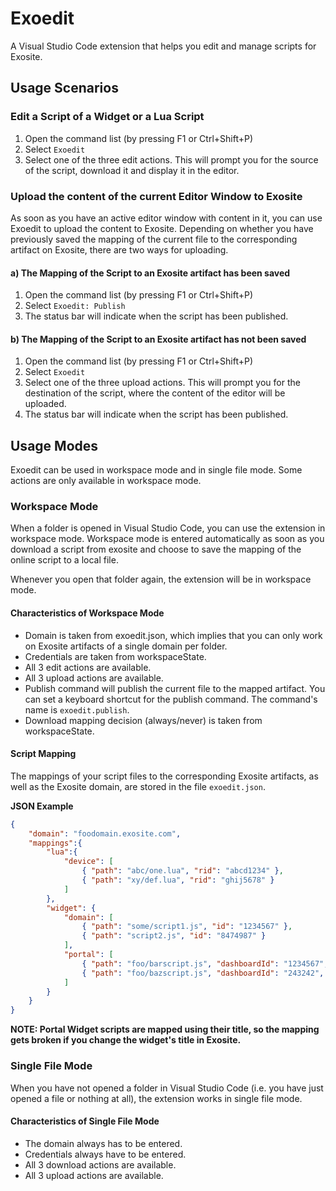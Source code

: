 # Exoedit
A Visual Studio Code extension that helps you edit and manage scripts for Exosite.

## Usage Scenarios
### Edit a Script of a Widget or a Lua Script
1. Open the command list (by pressing F1 or Ctrl+Shift+P)
2. Select `Exoedit`
3. Select one of the three edit actions. This will prompt you for the source of the script, download it and display it in the editor.

### Upload the content of the current Editor Window to Exosite
As soon as you have an active editor window with content in it, you can use Exoedit to upload the content to Exosite. Depending on whether
you have previously saved the mapping of the current file to the corresponding artifact on Exosite, there are two ways for uploading.

#### a) The Mapping of the Script to an Exosite artifact has been saved
1. Open the command list (by pressing F1 or Ctrl+Shift+P)
2. Select `Exoedit: Publish`
3. The status bar will indicate when the script has been published.

#### b) The Mapping of the Script to an Exosite artifact has not been saved
1. Open the command list (by pressing F1 or Ctrl+Shift+P)
2. Select `Exoedit`
3. Select one of the three upload actions. This will prompt you for the destination of the script, where the content of the editor will be uploaded.
4. The status bar will indicate when the script has been published.

## Usage Modes
Exoedit can be used in workspace mode and in single file mode. Some actions are only available in workspace mode.

### Workspace Mode
When a folder is opened in Visual Studio Code, you can use the extension in workspace mode. Workspace mode is entered automatically as soon as you download a script from exosite
and choose to save the mapping of the online script to a local file.

Whenever you open that folder again, the extension will be in workspace mode.

#### Characteristics of Workspace Mode
* Domain is taken from exoedit.json, which implies that you can only work on Exosite artifacts of a single domain per folder.
* Credentials are taken from workspaceState.
* All 3 edit actions are available.
* All 3 upload actions are available.
* Publish command will publish the current file to the mapped artifact. You can set a keyboard shortcut for the publish command. The command's name is `exoedit.publish`.
* Download mapping decision (always/never) is taken from workspaceState.

#### Script Mapping
The mappings of your script files to the corresponding Exosite artifacts, as well as the Exosite domain, are stored in the file `exoedit.json`.

**JSON Example**
```json
{
    "domain": "foodomain.exosite.com",
    "mappings":{
        "lua":{
            "device": [
                { "path": "abc/one.lua", "rid": "abcd1234" },
                { "path": "xy/def.lua", "rid": "ghij5678" }
            ]
        },
        "widget": {
            "domain": [
                { "path": "some/script1.js", "id": "1234567" },
                { "path": "script2.js", "id": "8474987" }
            ],
            "portal": [
                { "path": "foo/barscript.js", "dashboardId": "1234567", "widgetTitle": "This is the title" },
                { "path": "foo/bazscript.js", "dashboardId": "243242", "widgetTitle": "Another title" }
            ]
        }
    }
}
```

**NOTE: Portal Widget scripts are mapped using their title, so the mapping gets broken if you change the widget's title in Exosite.**

### Single File Mode
When you have not opened a folder in Visual Studio Code (i.e. you have just opened a file or nothing at all), the extension works in single file mode.

#### Characteristics of Single File Mode
* The domain always has to be entered.
* Credentials always have to be entered.
* All 3 download actions are available.
* All 3 upload actions are available.


